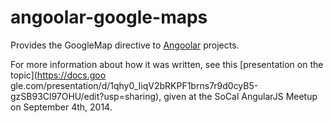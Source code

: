 angoolar-google-maps
====================

Provides the GoogleMap directive to [Angoolar](github.com/OlenDavis/angoolar) projects.

For more information about how it was written, see this [presentation on the topic](https://docs.goo
gle.com/presentation/d/1qhy0_IiqV2bRKPF1brns7r9d0cyB5-gzSB93Cl97OHU/edit?usp=sharing), given at the
SoCal AngularJS Meetup on September 4th, 2014.
